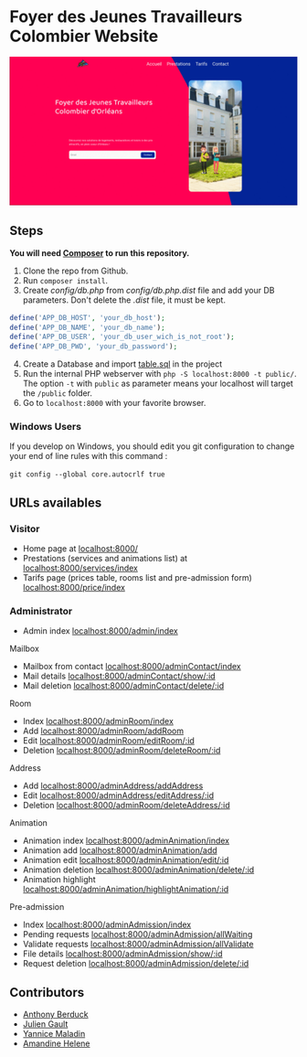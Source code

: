# Foyer des Jeunes Travailleurs Colombier Website

![](https://github.com/Heldeenn/orleans-php-2003-project-fjt/blob/dev/FJT.gif)

## Steps
**You will need [Composer](https://getcomposer.org/) to run this repository.**

1. Clone the repo from Github.
2. Run `composer install`.
3. Create *config/db.php* from *config/db.php.dist* file and add your DB parameters. Don't delete the *.dist* file, it must be kept.
```php
define('APP_DB_HOST', 'your_db_host');
define('APP_DB_NAME', 'your_db_name');
define('APP_DB_USER', 'your_db_user_wich_is_not_root');
define('APP_DB_PWD', 'your_db_password');
```
4. Create a Database and import [table.sql](https://drive.google.com/file/d/1GvmdxdPzO3BBfydsdAPNKx2zumcvlsLf/view?usp=sharing) in the project
5. Run the internal PHP webserver with `php -S localhost:8000 -t public/`. The option `-t` with `public` as parameter means your localhost will target the `/public` folder.
6. Go to `localhost:8000` with your favorite browser.

### Windows Users

If you develop on Windows, you should edit you git configuration to change your end of line rules with this command :

`git config --global core.autocrlf true`

## URLs availables

### Visitor
* Home page at [localhost:8000/](localhost:8000/)
* Prestations (services and animations list) at [localhost:8000/services/index](localhost:8000/service/index)
* Tarifs page (prices table, rooms list and pre-admission form) [localhost:8000/price/index](localhost:8000/price/index)

### Administrator
* Admin index [localhost:8000/admin/index](localhost:8000/admin/index)

Mailbox
* Mailbox from contact [localhost:8000/adminContact/index](localhost:8000/adminContact/index)
* Mail details [localhost:8000/adminContact/show/:id](localhost:8000/adminContact/show/2)
* Mail deletion [localhost:8000/adminContact/delete/:id](localhost:8000/adminContact/delete/2)

Room
* Index [localhost:8000/adminRoom/index](localhost:8000/adminRoom/index)
* Add [localhost:8000/adminRoom/addRoom](localhost:8000/adminRoom/addRoom)
* Edit [localhost:8000/adminRoom/editRoom/:id](localhost:8000/adminRoom/editRoom/2)
* Deletion [localhost:8000/adminRoom/deleteRoom/:id](localhost:8000/adminRoom/deleteRoom/2)

Address
* Add [localhost:8000/adminAddress/addAddress](localhost:8000/adminAddress/addAddress)
* Edit [localhost:8000/adminAddress/editAddress/:id](localhost:8000/adminAddress/editAddress/2)
* Deletion [localhost:8000/adminRoom/deleteAddress/:id](localhost:8000/adminRoom/deleteAddress/2)

Animation
* Animation index [localhost:8000/adminAnimation/index](localhost:8000/adminAnimation/index)
* Animation add [localhost:8000/adminAnimation/add](localhost:8000/adminAnimation/add)
* Animation edit [localhost:8000/adminAnimation/edit/:id](localhost:8000/adminAnimation/edit/2)
* Animation deletion [localhost:8000/adminAnimation/delete/:id](localhost:8000/adminRoom/delete/2)
* Animation highlight [localhost:8000/adminAnimation/highlightAnimation/:id](localhost:8000/adminAnimation/highlightAnimation/2)

Pre-admission
* Index [localhost:8000/adminAdmission/index](localhost:8000/adminAdmission/index)
* Pending requests [localhost:8000/adminAdmission/allWaiting](localhost:8000/adminAdmission/allWaiting)
* Validate requests [localhost:8000/adminAdmission/allValidate](localhost:8000/adminAdmission/allValidate)
* File details [localhost:8000/adminAdmission/show/:id](localhost:8000/adminAdmission/show/2)
* Request deletion [localhost:8000/adminAdmission/delete/:id](localhost:8000/adminAdmission/delete/2)

## Contributors
* [Anthony Berduck](https://github.com/AnthonyBerduck)
* [Julien Gault](https://github.com/JuGault)
* [Yannice Maladin](https://github.com/malyadev)
* [Amandine Helene](https://github.com/Heldeenn)

